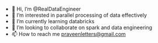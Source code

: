 - 👋 Hi, I’m @RealDataEngineer
- 👀 I’m interested in parallel processing of data effectively
- 🌱 I’m currently learning databricks
- 💞️ I’m looking to collaborate on spark and data engineering
- 📫 How to reach me praveenletters@gmail.com

<!---
RealDataEngineer/RealDataEngineer is a ✨ special ✨ repository because its `README.md` (this file) appears on your GitHub profile.
You can click the Preview link to take a look at your changes.
--->
